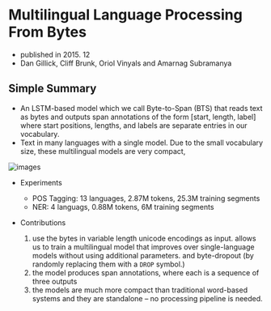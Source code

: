 # Multilingual Language Processing From Bytes

- published in 2015. 12
- Dan Gillick, Cliff Brunk, Oriol Vinyals and Amarnag Subramanya

## Simple Summary

- An LSTM-based model which we call Byte-to-Span (BTS) that reads text as bytes and outputs span annotations of the form [start, length, label] where start positions, lengths, and labels are separate entries in our vocabulary.
- Text in many languages with a single model. Due to the small vocabulary size, these multilingual models are very compact, 

![images](../images/byte_to_span_1.png)

- Experiments
	- POS Tagging: 13 languages, 2.87M tokens, 25.3M training segments
	- NER: 4 languags, 0.88M tokens, 6M training segments 

- Contributions
	1. use the bytes in variable length unicode encodings as input. allows us to train a multilingual model that improves over single-language models without using additional parameters. and byte-dropout (by randomly replacing them with a `DROP` symbol.)
	2. the model produces span annotations, where each is a sequence of three outputs
	3. the models are much more compact than traditional word-based systems and they are standalone – no processing pipeline is needed.
